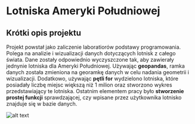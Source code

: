 # Lotniska Ameryki Południowej
## Krótki opis projektu
Projekt powstał jako zaliczenie laboratiorów podstawy programowania. Polega na analizie i wizualizacji danych dotyczących lotnisk z całego świata. Dane zostały odpowiednio wyczyszczone tak, aby zawierały jednynie lotniska dla Ameryki Południowej. Używając **geopandas**, ramka danych została zmieniona na georamkę danych w celu nadania geometrii i wizualizacji. Dodatkowo, używając **pętli for** wydzielono lotniska, które posiadały liczbę miejsc większą niż 1 milion oraz stworzono wykres przedstawiający te lotniska. Ostatnim elementem pracy było **stworzenie prostej funkcji** sprawdzającej, czy wpisane przez użytkownika lotnisko znajduje się w bazie danych. 

![alt text](‪C:\Users\izka1\OneDrive\Pulpit\pp_git\lotniska.png)
